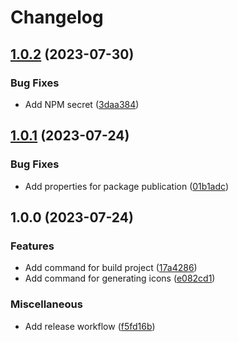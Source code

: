 # Changelog

## [1.0.2](https://github.com/yteruel31/react-material-symbols/compare/v1.0.1...v1.0.2) (2023-07-30)


### Bug Fixes

* Add NPM secret ([3daa384](https://github.com/yteruel31/react-material-symbols/commit/3daa384ee5c1793602f9ed549d9eedd0b660ea0c))

## [1.0.1](https://github.com/yteruel31/react-material-symbols/compare/v1.0.0...v1.0.1) (2023-07-24)


### Bug Fixes

* Add properties for package publication ([01b1adc](https://github.com/yteruel31/react-material-symbols/commit/01b1adc7f6ac20fbeed216b06ce674c10ed0bfd4))

## 1.0.0 (2023-07-24)


### Features

* Add command for build project ([17a4286](https://github.com/yteruel31/react-material-symbols/commit/17a4286df44db245873161ff83fa83c2c7522702))
* Add command for generating icons ([e082cd1](https://github.com/yteruel31/react-material-symbols/commit/e082cd110db1840ce5083b4cd3bb1745b0fa05b5))


### Miscellaneous

* Add release workflow ([f5fd16b](https://github.com/yteruel31/react-material-symbols/commit/f5fd16bb822d7b8d0529d9cedc77cb74d708ba97))

